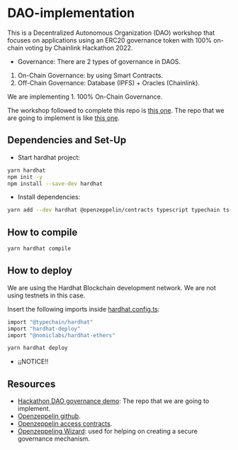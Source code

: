 # DAO-implementation

This is a Decentralized Autonomous Organization (DAO) workshop that focuses on applications using an ERC20 governance token with 100% on-chain voting by Chainlink Hackathon 2022.

- Governance:
There are 2 types of governance in DAOS.
1. On-Chain Governance: by using Smart Contracts.
2. Off-Chain Governance: Database (IPFS) + Oracles (Chainlink). 

We are implementing 1. 100% On-Chain Governance.

The workshop followed to complete this repo is [this one](https://www.youtube.com/watch?v=i5-3Wx_BrSA&t=482s).
The repo that we are going to implement is like [this one](https://github.com/zeuslawyer/hackathon-dao-governance-demo).

## Dependencies and Set-Up
- Start hardhat project:
```bash
yarn hardhat
npm init -y
npm install --save-dev hardhat
```

- Install dependencies:
```bash
yarn add --dev hardhat @openzeppelin/contracts typescript typechain ts-node @typechain/ethers-v5 @typechain/hardhat @types/chai @types/node hardhat-deploy @nomiclabs/hardhat-ethers@npm:hardhat-deploy-ethers ethers
```

## How to compile
```bash
yarn hardhat compile
```

## How to deploy
We are using the Hardhat Blockchain development network. We are not using testnets in this case.

Insert the following imports inside [hardhat.config.ts](https://github.com/JMariadlcs/DAO-implementation/blob/main/hardhat.config.ts):
```bash
import "@typechain/hardhat"
import "hardhat-deploy"
import "@nomiclabs/hardhat-ethers"
```

```bash
yarn hardhat deploy
```

- ¡¡NOTICE!!


## Resources
- [Hackathon DAO governance demo](https://github.com/zeuslawyer/hackathon-dao-governance-demo): The repo that we are going to implement.
- [Openzeppelin github](https://github.com/OpenZeppelin/openzeppelin-contracts).
- [Openzeppelin access contracts](https://github.com/OpenZeppelin/openzeppelin-contracts/tree/master/contracts/access).
- [Openzeppeling Wizard](https://docs.openzeppelin.com/contracts/4.x/wizard): used for helping on creating a secure governance mechanism.

